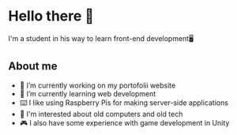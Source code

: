 # Hello there 👋
 I'm a student in his way to learn front-end development🖥️

## About me
- 🔭 I’m currently working on my portofolii website
- 🚀 I’m currently learning web development
- ⌨️ I like using Raspberry Pis for making server-side applications
- 💾 I'm interested about old computers and old tech
- 🎮 I also have some experience with game development in Unity 
<!--
- 👯 I’m looking to collaborate on ...
- 🤔 I’m looking for help with ...
- 💬 Ask me about ...
- 📫 How to reach me: ...
- 😄 Pronouns: ...

-->

